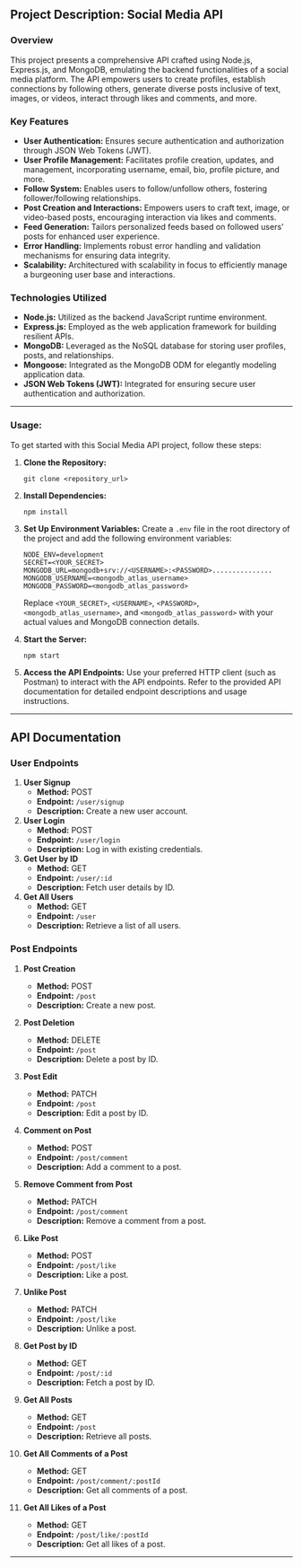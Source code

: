 ## Project Description: Social Media API

### Overview

This project presents a comprehensive API crafted using Node.js, Express.js, and MongoDB, emulating the backend functionalities of a social media platform. The API empowers users to create profiles, establish connections by following others, generate diverse posts inclusive of text, images, or videos, interact through likes and comments, and more.

### Key Features

- **User Authentication:** Ensures secure authentication and authorization through JSON Web Tokens (JWT).
- **User Profile Management:** Facilitates profile creation, updates, and management, incorporating username, email, bio, profile picture, and more.
- **Follow System:** Enables users to follow/unfollow others, fostering follower/following relationships.
- **Post Creation and Interactions:** Empowers users to craft text, image, or video-based posts, encouraging interaction via likes and comments.
- **Feed Generation:** Tailors personalized feeds based on followed users' posts for enhanced user experience.
- **Error Handling:** Implements robust error handling and validation mechanisms for ensuring data integrity.
- **Scalability:** Architectured with scalability in focus to efficiently manage a burgeoning user base and interactions.

### Technologies Utilized

- **Node.js:** Utilized as the backend JavaScript runtime environment.
- **Express.js:** Employed as the web application framework for building resilient APIs.
- **MongoDB:** Leveraged as the NoSQL database for storing user profiles, posts, and relationships.
- **Mongoose:** Integrated as the MongoDB ODM for elegantly modeling application data.
- **JSON Web Tokens (JWT):** Integrated for ensuring secure user authentication and authorization.

---

### Usage:

To get started with this Social Media API project, follow these steps:

1. **Clone the Repository:**

   ```
   git clone <repository_url>
   ```

2. **Install Dependencies:**

   ```
   npm install
   ```

3. **Set Up Environment Variables:**
   Create a `.env` file in the root directory of the project and add the following environment variables:

   ```
   NODE_ENV=development
   SECRET=<YOUR_SECRET>
   MONGODB_URL=mongodb+srv://<USERNAME>:<PASSWORD>...............
   MONGODB_USERNAME=<mongodb_atlas_username>
   MONGODB_PASSWORD=<mongodb_atlas_password>
   ```

   Replace `<YOUR_SECRET>`, `<USERNAME>`, `<PASSWORD>`, `<mongodb_atlas_username>`, and `<mongodb_atlas_password>` with your actual values and MongoDB connection details.

4. **Start the Server:**

   ```
   npm start
   ```

5. **Access the API Endpoints:**
   Use your preferred HTTP client (such as Postman) to interact with the API endpoints. Refer to the provided API documentation for detailed endpoint descriptions and usage instructions.

---

## API Documentation

### User Endpoints

1. **User Signup**
   - **Method:** POST
   - **Endpoint:** `/user/signup`
   - **Description:** Create a new user account.
2. **User Login**
   - **Method:** POST
   - **Endpoint:** `/user/login`
   - **Description:** Log in with existing credentials.
3. **Get User by ID**
   - **Method:** GET
   - **Endpoint:** `/user/:id`
   - **Description:** Fetch user details by ID.
4. **Get All Users**
   - **Method:** GET
   - **Endpoint:** `/user`
   - **Description:** Retrieve a list of all users.

### Post Endpoints

1. **Post Creation**

   - **Method:** POST
   - **Endpoint:** `/post`
   - **Description:** Create a new post.

2. **Post Deletion**

   - **Method:** DELETE
   - **Endpoint:** `/post`
   - **Description:** Delete a post by ID.

3. **Post Edit**

   - **Method:** PATCH
   - **Endpoint:** `/post`
   - **Description:** Edit a post by ID.

4. **Comment on Post**

   - **Method:** POST
   - **Endpoint:** `/post/comment`
   - **Description:** Add a comment to a post.

5. **Remove Comment from Post**

   - **Method:** PATCH
   - **Endpoint:** `/post/comment`
   - **Description:** Remove a comment from a post.

6. **Like Post**

   - **Method:** POST
   - **Endpoint:** `/post/like`
   - **Description:** Like a post.

7. **Unlike Post**

   - **Method:** PATCH
   - **Endpoint:** `/post/like`
   - **Description:** Unlike a post.

8. **Get Post by ID**

   - **Method:** GET
   - **Endpoint:** `/post/:id`
   - **Description:** Fetch a post by ID.

9. **Get All Posts**

   - **Method:** GET
   - **Endpoint:** `/post`
   - **Description:** Retrieve all posts.

10. **Get All Comments of a Post**

    - **Method:** GET
    - **Endpoint:** `/post/comment/:postId`
    - **Description:** Get all comments of a post.

11. **Get All Likes of a Post**
    - **Method:** GET
    - **Endpoint:** `/post/like/:postId`
    - **Description:** Get all likes of a post.

---
